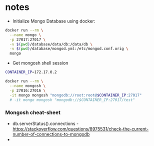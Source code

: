 
# notes

* Initialize Mongo Database using docker:

```bash
docker run --rm \
  --name mongo \
  -p 27017:27017 \
  -v $(pwd)/database/data/db:/data/db \
  -v $(pwd)/database/mongod.yml:/etc/mongod.conf.orig \
  mongo 
```

* Get mongosh shell session

```bash
CONTAINER_IP=172.17.0.2

docker run --rm \
  --name mongosh \
  -p 27016:27016 \
  -it mongo mongosh "mongodb://root:root@$CONTAINER_IP:27017"
  # -it mongo mongosh "mongodb://$CONTAINER_IP:27017/test"
```

### Mongosh cheat-sheet

* db.serverStatus().connections - https://stackoverflow.com/questions/8975531/check-the-current-number-of-connections-to-mongodb
* 